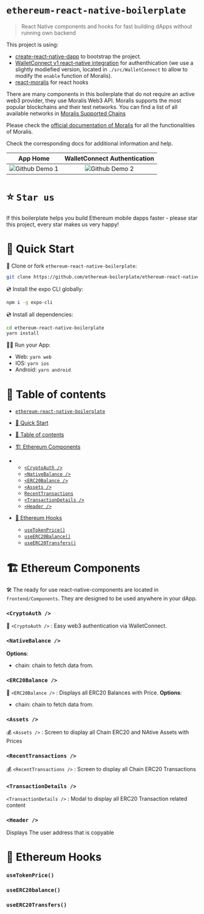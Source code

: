 # `ethereum-react-native-boilerplate`

> React Native components and hooks for fast building dApps without running own backend


This project is using:

- [create-react-native-dapp](cawfree/create-react-native-dapp) to bootstrap the project.
- [WalletConnect v1 react-native integration](https://docs.walletconnect.com/1.0/quick-start/dapps/react-native) for authenthication (we use a slightly modiefied version, located in `./src/WalletConnect` to allow to modify the `enable` function of Moralis).
- [react-moralis](https://github.com/MoralisWeb3/react-moralis) for react hooks

There are many components in this boilerplate that do not require an active web3 provider, they use Moralis Web3 API. Moralis supports the most popular blockchains and their test networks. You can find a list of all available networks in [Moralis Supported Chains](https://docs.moralis.io/moralis-server/web3-sdk/intro#supported-chains)

Please check the [official documentation of Moralis](https://docs.moralis.io/#user) for all the functionalities of Moralis.

Check the corresponding docs for additional information and help.


App Home            |  WalletConnect Authentication
:-------------------------:|:-------------------------:
![Github Demo 1](https://user-images.githubusercontent.com/9363303/141595048-c3127959-92e8-4c8b-b184-fc36091b384c.gif)  |  ![Github Demo 2](https://user-images.githubusercontent.com/9363303/141595778-ca546ade-ae9d-4ef7-ace5-fca2638be089.gif)


# ⭐️ `Star us`

If this boilerplate helps you build Ethereum mobile dapps faster - please star this project, every star makes us very happy!




# 🚀 Quick Start

📄 Clone or fork `ethereum-react-native-boilerplate`:
```sh
git clone https://github.com/ethereum-boilerplate/ethereum-react-native-boilerplate.git
```
💿 Install the expo CLI globally:
```sh
npm i -g expo-cli
```
💿 Install all dependencies:
```sh
cd ethereum-react-native-boilerplate
yarn install 
```

🚴‍♂️ Run your App:
- Web: `yarn web`
- IOS: `yarn ios`
- Android: `yarn android`

# 🧭 Table of contents

- [`ethereum-react-native-boilerplate`](#ethereum-react-native-boilerplate)
- [🚀 Quick Start](#-quick-start)
- [🧭 Table of contents](#-table-of-contents)
- [🏗 Ethereum Components](#-ethereum-components)
- - [`<CryptoAuth />`](#cryptoauth-)
  - [`<NativeBalance />`](#nativebalance-)
  - [`<ERC20Balance />`](#erc20balance-)
  - [`<Assets />`](#assets-)
  - [`RecentTransactions`](#recenttransactions-)
  - [`<TransactionDetails />`](#transactiondetails-)
  - [`<Header />`](#header-)
  
 
- [🧰 Ethereum Hooks](#-ethereum-hooks)
  - [`useTokenPrice()`](#usetokenPrice)   
  - [`useERC20Balance()`](#useerc20balance)
  - [`useERC20Transfers()`](#useerc20transfers)
 


# 🏗 Ethereum Components

🛠 The ready for use react-native-components are located in `frontend/Components`. They are designed to be used anywhere in your dApp.

### `<CryptoAuth />`
📒 `<CryptoAuth />` : Easy web3 authentication via WalletConnect. 

### `<NativeBalance />`
**Options**:
- chain: chain to fetch data from. 


### `<ERC20Balance />`
📨 `<ERC20Balance />` : Displays all ERC20 Balances with Price. 
**Options**:
- chain: chain to fetch data from. 

### `<Assets />`
💰 `<Assets />` : Screen to display all Chain ERC20 and NAtive Assets with Prices

### `<RecentTransactions />`
💰 `<RecentTransactions />` : Screen to display all Chain ERC20 Transactions

### `<TransactionDetails />`
 `<TransactionDetails />` : Modal to display all ERC20 Transaction related content

### `<Header />`
Displays The user address that is copyable



# 🧰 Ethereum Hooks

### `useTokenPrice()`
### `useERC20balance()`
### `useERC20Transfers()`

